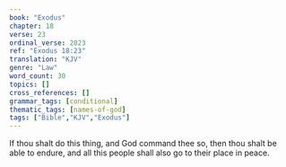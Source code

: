 ```yaml
---
book: "Exodus"
chapter: 18
verse: 23
ordinal_verse: 2023
ref: "Exodus 18:23"
translation: "KJV"
genre: "Law"
word_count: 30
topics: []
cross_references: []
grammar_tags: [conditional]
thematic_tags: [names-of-god]
tags: ["Bible","KJV","Exodus"]
---
```

If thou shalt do this thing, and God command thee so, then thou shalt be able to endure, and all this people shall also go to their place in peace.
